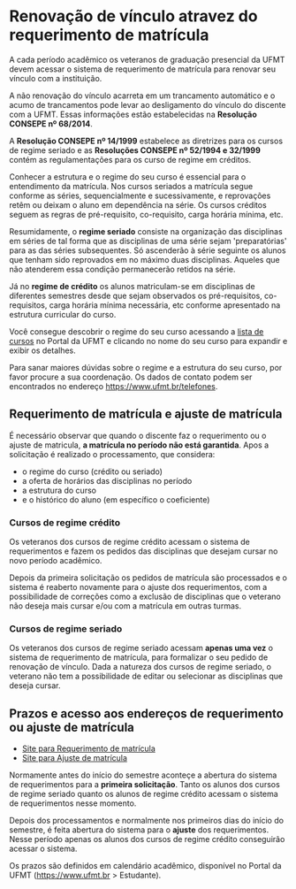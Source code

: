 # Renovação de vínculo atravez do requerimento de matrícula

A cada período acadêmico os veteranos de graduação presencial da UFMT devem acessar o sistema de requerimento de matrícula para renovar seu vínculo com a instituição.

A não renovação do vínculo acarreta em um trancamento automático e o acumo de trancamentos pode levar ao desligamento do vínculo do discente com a UFMT.
Essas informações estão estabelecidas na **Resolução CONSEPE nº 68/2014**.

A **Resolução CONSEPE nº 14/1999** estabelece as diretrizes para os cursos de regime seriado e as **Resoluções CONSEPE nº 52/1994 e 32/1999** contém as regulamentações para os curso de regime em créditos.

Conhecer a estrutura e o regime do seu curso é essencial para o entendimento da matrícula.
Nos cursos seriados a matrícula segue conforme as séries, sequencialmente e sucessivamente, e reprovações retêm ou deixam o aluno em dependência na série.
Os cursos créditos seguem as regras de pré-requisito, co-requisito, carga horária mínima, etc.

Resumidamente, o **regime seriado** consiste na organização das disciplinas em séries de tal forma que as disciplinas de uma série sejam 'preparatórias' para as das séries subsequentes. Só ascenderão à série seguinte os alunos que tenham sido reprovados em no máximo duas disciplinas. Aqueles que não atenderem essa condição permanecerão retidos na série.

Já no **regime de crédito** os alunos matriculam-se em disciplinas de diferentes semestres desde que sejam observados os pré-requisitos, co-requisitos, carga horária mínima necessária, etc conforme apresentado na estrutura curricular do curso.

Você consegue descobrir o regime do seu curso acessando a [lista de cursos](https://ufmt.br/ensino/busca?text=&modality=PRESENCIAL&type=&campus=&period=) no Portal da UFMT e clicando no nome do seu curso para expandir e exibir os detalhes.

Para sanar maiores dúvidas sobre o regime e a estrutura do seu curso, por favor procure a sua coordenação. Os dados de contato podem ser encontrados no endereço <https://www.ufmt.br/telefones>.

## Requerimento de matrícula e ajuste de matrícula

É necessário observar que quando o discente faz o requerimento ou o ajuste de matricula, **a matrícula no período não está garantida**.
Apos a solicitação é realizado o processamento, que considera:

* o regime do curso (crédito ou seriado)
* a oferta de horários das disciplinas no período
* a estrutura do curso
* e o histórico do aluno (em específico o coeficiente)

### Cursos de regime crédito

Os veteranos dos cursos de regime crédito acessam o sistema de requerimentos e fazem os pedidos das disciplinas que desejam cursar no novo período acadêmico.

Depois da primeira solicitação os pedidos de matrícula são processados e o sistema é reaberto novamente para o ajuste dos requerimentos, com a possibilidade de correções como a exclusão de disciplinas que o veterano não deseja mais cursar e/ou com a matrícula em outras turmas.

### Cursos de regime seriado

Os veteranos dos cursos de regime seriado acessam **apenas uma vez** o sistema de requerimento de matrícula, para formalizar o seu pedido de renovação de vínculo.
Dada a natureza dos cursos de regime seriado, o veterano não tem a possibilidade de editar ou selecionar as disciplinas que deseja cursar.

## Prazos e acesso aos endereços de requerimento ou ajuste de matrícula

* [Site para Requerimento de matrícula](http://siga.ufmt.br/www-siga/htmldelphi/loginMatricula/login.htm)
* [Site para Ajuste de matrícula](http://siga.ufmt.br/www-siga/htmldelphi/loginAjusteGraduacao/login.htm)

Normamente antes do início do semestre aconteçe a abertura do sistema de requerimentos para a **primeira solicitação**.
Tanto os alunos dos cursos de regime seriado quanto os alunos de regime crédito acessam o sistema de requerimentos nesse momento.

Depois dos processamentos e normalmente nos primeiros dias do início do semestre, é feita abertura do sistema para o **ajuste** dos requerimentos.
Nesse período apenas os alunos dos cursos de regime crédito conseguirão acessar o sistema.

Os prazos são definidos em calendário acadêmico, disponível no Portal da UFMT (<https://www.ufmt.br> > Estudante).